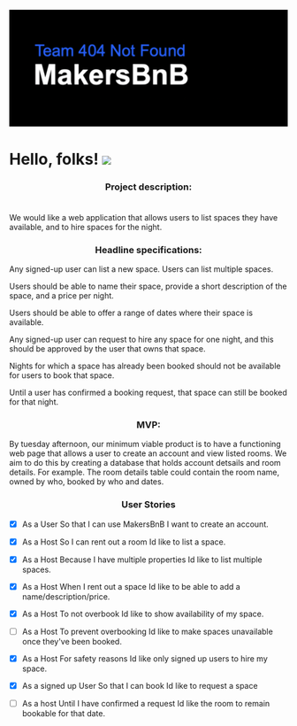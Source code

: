 ![Makers Logo](/public/readmelogo.png)
# Hello, folks! <img src="https://raw.githubusercontent.com/MartinHeinz/MartinHeinz/master/wave.gif" width="30px">

### <div align="center">Project description:<br><br>
We would like a web application that allows users to list spaces they have available, and to hire spaces for the night.</div>

### <div align="center">Headline specifications:

Any signed-up user can list a new space.
Users can list multiple spaces.

Users should be able to name their space, provide a short description of the space, and a price per night.

Users should be able to offer a range of dates where their space is available.

Any signed-up user can request to hire any space for one night, and this should be approved by the user that owns that space.

Nights for which a space has already been booked should not be available for users to book that space.

Until a user has confirmed a booking request, that space can still be booked for that night.</div>
  
### <div align="center">MVP:
By tuesday afternoon, our minimum viable product is to have a functioning web page that allows a user to create an account and view listed rooms. We aim to do this by creating a database that holds account detsails and room details. 
For example. The room details table could contain the room name, owned by who, booked by who and dates.</div>


### <div align="center">User Stories</div>
<Click to expand>    
  
- [x] As a User 
So that I can use MakersBnB
I want to create an account.
  
- [x] As a Host
So I can rent out a room
Id like to list a space. 

- [x] As a Host 
Because I have multiple properties
Id like to list multiple spaces.

- [x] As a Host 
When I rent out a space
Id like to be able to add a name/description/price. 

- [x] As a Host
To not overbook 
Id like to show availability of my space. 

- [ ] As a Host
To prevent overbooking
Id like to make spaces unavailable once they've been booked.

- [x] As a Host 
For safety reasons
Id like only signed up users to hire my space.

- [x] As a signed up User
So that I can book 
Id like to request a space 

- [ ] As a host 
Until I have confirmed a request
Id like the room to remain bookable for that date.
  </details>
    
     
